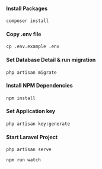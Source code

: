 #### Install Packages

```
composer install
```

#### Copy .env file

```
cp .env.example .env
```

#### Set Database Detail & run migration

```
php artisan migrate
```

#### Install NPM Dependencies

```
npm install
```

#### Set Application key

```
php artisan key:generate
```

#### Start Laravel Project

```
php artisan serve
```

```
npm run watch
```
